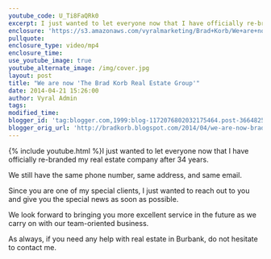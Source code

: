 ```yaml
---
youtube_code: U_Ti8FaQRk0
excerpt: I just wanted to let everyone now that I have officially re-branded my real estate company after 34 years.
enclosure: 'https://s3.amazonaws.com/vyralmarketing/Brad+Korb/We+are+now+%27The+Brad+Korb+Real+Estate+Group%27.mp4'
pullquote:
enclosure_type: video/mp4
enclosure_time:
use_youtube_image: true
youtube_alternate_image: /img/cover.jpg
layout: post
title: "We are now 'The Brad Korb Real Estate Group'"
date: 2014-04-21 15:26:00
author: Vyral Admin
tags:
modified_time:
blogger_id: 'tag:blogger.com,1999:blog-1172076802032175464.post-3664825326023070785'
blogger_orig_url: 'http://bradkorb.blogspot.com/2014/04/we-are-now-brad-korb-real-estate-group.html'
---
```



{% include youtube.html %}I just wanted to let everyone now that I have officially re-branded my real estate company after 34 years.

We still have the same phone number, same address, and same email.

Since you are one of my special clients, I just wanted to reach out to you and give you the special news as soon as possible.

We look forward to bringing you more excellent service in the future as we carry on with our team-oriented business.

As always, if you need any help with real estate in Burbank, do not hesitate to contact me.